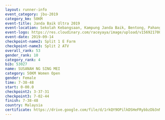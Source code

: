 ```yaml
---
layout: runner-info 
event_category: jbu-2019 
category_km: 50KM 
event-title: Janda Baik Ultra 2019
event-location: Sekolah Kebangsaan, Kampung Janda Baik, Bentong, Pahang, Malaysia 
event-logo: https://res.cloudinary.com/raceyaya/image/upload/v1569217009/logo/janda-baik_vch1pc.jpg 
event-date: 2019-09-14 
checkpoint-name2: Split 1 E Farm 
checkpoint-name3: Split 2 ATV 
overall_rank: 53
gender_rank: 10
category_rank: 4
bib: 53027
name: SUSANAH NG SING MEI
category: 50KM Women Open
gender: Female
time: 7-38-48
start: 0-00.0
checkpoint2: 3-37-31
checkpoint3: 7-02-44
finish: 7-38-48
country: Malaysia
certificate: https://drive.google.com/file/d/1rkQY9OPilkDSHeFRybbzDb3nM4rzMl_O/view?usp=sharing
---
```

